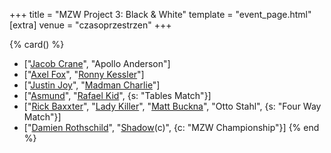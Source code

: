 +++
title = "MZW Project 3: Black & White"
template = "event_page.html"
[extra]
venue = "czasoprzestrzen"
+++

{% card() %}
- ["[Jacob Crane](@/w/jacob-crane.md)", "Apollo Anderson"]
- ["[Axel Fox](@/w/axel-fox.md)", "[Ronny Kessler](@/w/ronny-kessler.md)"]
- ["[Justin Joy](@/w/justin-joy.md)", "[Madman Charlie](@/w/madman-charlie.md)"]
- ["[Asmund](@/w/asmund.md)", "[Rafael Kid](@/w/rafael-kid.md)", {s: "Tables Match"}]
- ["[Rick Baxxter](@/w/rick-baxxter.md)", "[Lady Killer](@/w/boro.md)", "[Matt Buckna](@/w/matt-buckna.md)",
  "Otto Stahl", {s: "Four Way Match"}]
- ["[Damien Rothschild](@/w/damien-rothschild.md)", "[Shadow](@/w/shadow.md)(c)",
  {c: "MZW Championship"}]
{% end %}
